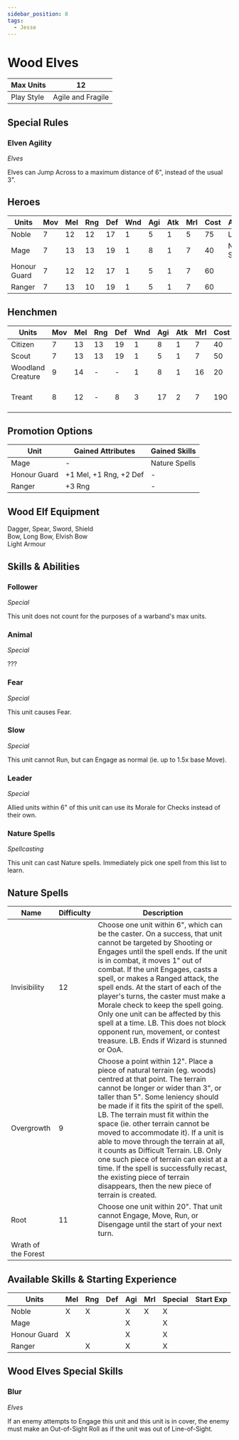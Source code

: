 ```yaml
---
sidebar_position: 8
tags:
  - Jesse
---
```

# Wood Elves

<!--
Gold Spendable: 1320
-->

| Max Units  | 12                |
| ---------- | ----------------- |
| Play Style | Agile and Fragile |

## Special Rules

### Elven Agility
*Elves*

Elves can Jump Across to a maximum distance of 6", instead of the usual 3".

## Heroes

| Units        | Mov | Mel | Rng | Def | Wnd | Agi | Atk | Mrl | Cost | Abilities     | Cap |
| ------------ | --- | --- | --- | --- | --- | --- | --- | --- | ---- | ------------- | --- |
| Noble        | 7   | 12  | 12  | 17  | 1   | 5   | 1   | 5   | 75   | Leader        | 1   |
| Mage         | 7   | 13  | 13  | 19  | 1   | 8   | 1   | 7   | 40   | Nature Spells | 1   |
| Honour Guard | 7   | 12  | 12  | 17  | 1   | 5   | 1   | 7   | 60   |               | -   |
| Ranger       | 7   | 13  | 10  | 19  | 1   | 5   | 1   | 7   | 60   |               | -   |

## Henchmen
| Units             | Mov | Mel | Rng | Def | Wnd | Agi | Atk | Mrl | Cost | Abilities               | Cap |
| ----------------- | --- | --- | --- | --- | --- | --- | --- | --- | ---- | ----------------------- | --- |
| Citizen           | 7   | 13  | 13  | 19  | 1   | 8   | 1   | 7   | 40   |                         | -   |
| Scout             | 7   | 13  | 13  | 19  | 1   | 5   | 1   | 7   | 50   |                         | 5   |
| Woodland Creature | 9   | 14  | -   | -   | 1   | 8   | 1   | 16  | 20   | Follower, Animal        | 3   |
| Treant            | 8   | 12  | -   | 8   | 3   | 17  | 2   | 7   | 190  | Fear, +2 Piercing, Slow | 1   |

## Promotion Options

| Unit         | Gained Attributes      | Gained Skills |
| ------------ | ---------------------- | ------------- |
| Mage         | -                      | Nature Spells |
| Honour Guard | +1 Mel, +1 Rng, +2 Def | -             |
| Ranger       | +3 Rng                 | -             |


## Wood Elf Equipment

<div name='melee-weapons'>
Dagger, Spear, Sword, Shield
</div>
<div name='ranged-weapons'>
Bow, Long Bow, Elvish Bow
</div>
<div name='armour'>
Light Armour
</div>


## Skills & Abilities

### Follower
*Special*

This unit does not count for the purposes of a warband's max units.

### Animal
*Special*

???

### Fear
*Special*

This unit causes Fear.

### Slow
*Special*

This unit cannot Run, but can Engage as normal (ie. up to 1.5x base Move).
### Leader
*Special*

Allied units within 6" of this unit can use its Morale for Checks instead of their own.
### Nature Spells
*Spellcasting*

This unit can cast Nature spells. Immediately pick one spell from this list to learn.

## Nature Spells

| Name                | Difficulty | Description                                                                                                                                                                                                                                                                                                                                                                                                                                                                                                                                                                                               |
| ------------------- | ---------- | --------------------------------------------------------------------------------------------------------------------------------------------------------------------------------------------------------------------------------------------------------------------------------------------------------------------------------------------------------------------------------------------------------------------------------------------------------------------------------------------------------------------------------------------------------------------------------------------------------- |
| Invisibility        | 12         | Choose one unit within 6", which can be the caster. On a success, that unit cannot be targeted by Shooting or Engages until the spell ends. If the unit is in combat, it moves 1" out of combat. If the unit Engages, casts a spell, or makes a Ranged attack, the spell ends. At the start of each of the player's turns, the caster must make a Morale check to keep the spell going. Only one unit can be affected by this spell at a time. LB. This does not block opponent run, movement, or contest treasure. LB. Ends if Wizard is stunned or OoA.                                                 |
| Overgrowth          | 9          | Choose a point within 12". Place a piece of natural terrain (eg. woods) centred at that point. The terrain cannot be longer or wider than 3", or taller than 5". Some leniency should be made if it fits the spirit of the spell. LB. The terrain must fit within the space (ie. other terrain cannot be moved to accommodate it). If a unit is able to move through the terrain at all, it counts as Difficult Terrain. LB. Only one such piece of terrain can exist at a time. If the spell is successfully recast, the existing piece of terrain disappears, then the new piece of terrain is created. |
| Root                | 11         | Choose one unit within 20". That unit cannot Engage, Move, Run, or Disengage until the start of your next turn.                                                                                                                                                                                                                                                                                                                                                                                                                                                                                           |
| Wrath of the Forest |            |                                                                                                                                                                                                                                                                                                                                                                                                                                                                                                                                                                                                           |

## Available Skills & Starting Experience

| Units        | Mel | Rng | Def | Agi | Mrl | Special | Start Exp |
| ------------ | --- | --- | --- | --- | --- | ------- | --------- |
| Noble        | X   | X   |     | X   | X   | X       |           |
| Mage         |     |     |     | X   |     | X       |           |
| Honour Guard | X   |     |     | X   |     | X       |           |
| Ranger       |     | X   |     | X   |     | X       |           |

## Wood Elves Special Skills

### Blur
*Elves*

If an enemy attempts to Engage this unit and this unit is in cover, the enemy must make an Out-of-Sight Roll as if the unit was out of Line-of-Sight.
